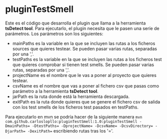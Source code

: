 # pluginTestSmell
Este es el código que desarrolla el plugin que llama a la herramienta **tsDetect tool**. Para ejecutarlo, el plugin necesita que le pasen una seríe de parámetros. Los parámetros son los siguientes:
- mainPaths es la variable en la que se incluyen las rutas a los ficheros sources que quieres testear. Se pueden pasar varias rutas, separadas por una ','.
- testPaths es la variable en la que se incluyen las rutas a los ficheros test que quieres comprobar si tienen test smells. Se pueden pasar varias rutas, separadas por una ','.
- projectName es el nombre que le vas a poner al proyecto que quieres testear.
- csvName es el nombre que vas a poner al fichero csv que pasas como parámetro a la herramienta **tsDetect tool**.
- jarPath es la ruta donde está la herramienta descargada.
- exitPath es la ruta donde quieres que se genere el fichero csv de salida con los test smells de los ficheros test pasados en testPaths.

Para ejecutarlo en mvn se podría hacer de la siguiente manera
`mvn com.github.carloslopllo:pluginTestSmell:1.0:pluginTestSmell -DmainPaths= -DtestPaths= -DprojectName= -DcsvName= -DcsvDirectory= -DjarPath= -DexitPath=` escribiendo rutas tras los '='.
